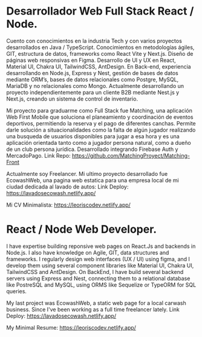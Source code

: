 # Desarrollador Web Full Stack React / Node. 

Cuento con conocimientos en la industria Tech y con varios proyectos desarrollados en Java / TypeScript. Conocimientos en metodologías ágiles, GIT, estructura de datos, frameworks como React Vite y Next.js. Diseño de páginas web responsivas en Figma. Desarrollo de UI y UX en React, Material UI, Chakra UI, TailwindCSS, AntDesign. En Back-end, experiencia desarrollando en Node.js, Express y Nest, gestión de bases de datos mediante ORM’s, bases de datos relacionales como Postgre, MySQL, MariaDB y no relacionales como Mongo. Actualmente desarrollando un proyecto independientemente para un cliente B2B mediante Nest.js y Next.js, creando un sistema de control de inventario. 

Mi proyecto  para graduarme como Full Stack fue Matching, una aplicación Web First Mobile que soluciona el planeamiento y coordinación de eventos deportivos, permitiendo la reserva y el pago de diferentes canchas. Permite darle solución a situacionalidades como la falta de algún jugador realizando una busqueda de usuarios disponibles para jugar a esa hora y es una aplicación orientada tanto como a jugador persona natural, como a dueño de un club persona jurídica. Desarrollado integrando Firebase Auth y MercadoPago.
Link Repo: https://github.com/MatchingProyect/Matching-Front

Actualmente soy Freelancer. Mi ultimo proyecto desarrollado fue EcowashWeb, una pagina web estatica para una empresa local de mi ciudad dedicada al lavado de autos: Link Deploy: https://lavadosecowash.netlify.app/

Mi CV Minimalista: https://leoriscodev.netlify.app/


# React / Node Web Developer.

I have expertise building reponsive web pages on React.Js and backends in Node.js. I also have knowledge on Agile, GIT, data structures and frameworks. I regularly design web interfaces (UX / UI) using figma, and I develop them using several component libraries like Material UI, Chakra UI, TailwindCSS and AntDesign. On BackEnd, I have build several backend servers using Express and Nest, connecting them to a relational database like PostreSQL and MySQL, using ORMS like Sequelize or TypeORM for SQL queries. 

My last project was EcowashWeb, a static web page for a local carwash business. Since I've been working as a full time freelancer lately. Link Deploy: https://lavadosecowash.netlify.app/

My Minimal Resume: https://leoriscodev.netlify.app/

<!---
sadpisco/sadpisco is a ✨ special ✨ repository because its `README.md` (this file) appears on your GitHub profile.
You can click the Preview link to take a look at your changes.
--->
